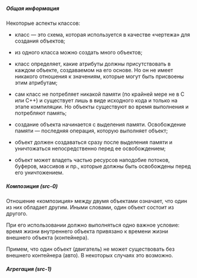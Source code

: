 ##### Общая информация

Некоторые аспекты классов:

- класс — это схема, которая используется в качестве «чертежа» для создания
объектов;

- из одного класса можно создать много объектов;

- класс определяет, какие атрибуты должны присутствовать в каждом объекте,
создаваемом на его основе. Но он не имеет никакого отношения к значениям,
которые могут быть присвоены этим атрибутам;

- сам класс не потребляет никакой памяти (по крайней мере не в C или C++) 
и существует лишь в виде исходного кода и только на этапе компиляции.
Но объекты существуют во время выполнения и потребляют память;

- создание объекта начинается с выделения памяти. Освобождение памяти — 
последняя операция, которую выполняет объект;

- объект должен создаваться сразу после выделения памяти и уничтожаться 
непосредственно перед ее освобождением;

- объект может владеть частью ресурсов наподобие потоков, буферов, массивов и пр., 
которые должны быть освобождены перед его уничтожением.

##### Композиция (src-0)

Отношение «композиция» между двумя объектами означает, что один из них 
обладает другим. Иными словами, один объект состоит из другого.

При его использовании должно выполняться одно важное условие:
время жизни внутреннего объекта привязано к времени жизни внешнего объекта
(контейнера).

Примем, что один объект (двигатель) не может существовать без внешнего 
контейнера (авто). В некоторых случаях это возможно.

##### Агрегация (src-1)





